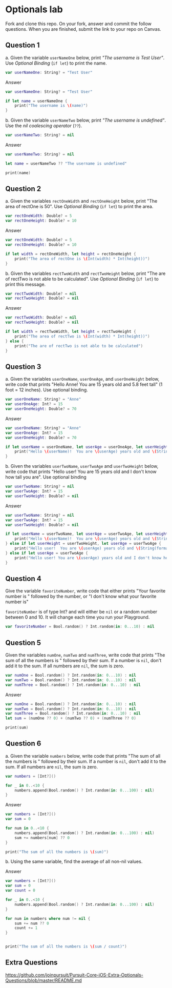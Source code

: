 # Optionals lab

Fork and clone this repo. On your fork, answer and commit the follow questions. When you are finished, submit the link to your repo on Canvas.


## Question 1

a. Given the variable `userNameOne` below, print *"The username is Test User"*.  Use *Optional Binding* (`if let`) to print the name.

```swift
var userNameOne: String? = "Test User"
```
Answer
```swift
var userNameOne: String? = "Test User"

if let name = userNameOne {
    print("The username is \(name)")
}
```

b. Given the variable `userNameTwo` below, print *"The username is undefined"*.  Use the *nil coalescing operator* (`??`).

```swift
var userNameTwo: String? = nil
```
Answer
```swift
var userNameTwo: String? = nil

let name = userNameTwo ?? "The username is undefined"

print(name)
```
## Question 2

a. Given the variables `rectOneWidth` and `rectOneHeight` below, print "The area of rectOne is 50".  Use *Optional Binding* (`if let`) to print the area.

```swift
var rectOneWidth: Double? = 5
var rectOneHeight: Double? = 10
```
Answer
```swift
var rectOneWidth: Double? = 5
var rectOneHeight: Double? = 10

if let width = rectOneWidth, let height = rectOneHeight {
    print("The area of rectOne is \(Int(width) * Int(height))")
}
```

b. Given the variables `rectTwoWidth` and `rectTwoHeight` below, print "The are of rectTwo is not able to be calculated".  Use *Optional Binding* (`if let`) to print this message.

```swift
var rectTwoWidth: Double? = nil
var rectTwoHeight: Double? = nil
```
Answer
```swift
var rectTwoWidth: Double? = nil
var rectTwoHeight: Double? = nil

if let width = rectTwoWidth, let height = rectTwoHeight {
    print("The area of rectTwo is \(Int(width) * Int(height))")
} else {
    print("The are of rectTwo is not able to be calculated")
}
```
## Question 3

a. Given the variables `userOneName`, `userOneAge`, and `userOneHeight` below, write code that prints "Hello Anne!  You are 15 years old and 5.8 feet tall" (1 foot = 12 inches).  Use optional binding.


```swift
var userOneName: String? = "Anne"
var userOneAge: Int? = 15
var userOneHeight: Double? = 70
```
Answer
```swift
var userOneName: String? = "Anne"
var userOneAge: Int? = 15
var userOneHeight: Double? = 70

if let userName = userOneName, let userAge = userOneAge, let userHeight = userOneHeight {
    print("Hello \(userName)!  You are \(userAge) years old and \(String(format: "%.1f", userHeight / 12)) feet tall")
}
```
b. Given the variables `userTwoName`, `userTwoAge` and `userTwoHeight` below, write code that prints "Hello user!  You are 15 years old and I don't know how tall you are".  Use optional binding

```swift
var userTwoName: String? = nil
var userTwoAge: Int? = 15
var userTwoHeight: Double? = nil
```
Answer
```swift
var userTwoName: String? = nil
var userTwoAge: Int? = 15
var userTwoHeight: Double? = nil

if let userName = userTwoName, let userAge = userTwoAge, let userHeight = userTwoHeight {
    print("Hello \(userName)!  You are \(userAge) years old and \(String(format: "%.1f", userHeight / 12)) feet tall")
} else if let userHeight = userTwoHeight, let userAge = userTwoAge {
    print("Hello user!  You are \(userAge) years old and \(String(format: "%.1f", userHeight / 12)) feet tall")
} else if let userAge = userTwoAge {
    print("Hello user! You are \(userAge) years old and I don't know how tall you are")
} 
```

## Question 4

Give the variable `favoriteNumber`, write code that either prints "Your favorite number is " followed by the number, or "I don't know what your favorite number is"

`favoriteNumber` is of type Int? and will either be `nil` or a random number between 0 and 10.  It will change each time you run your Playground.

```swift
var favoriteNumber = Bool.random() ? Int.random(in: 0...10) : nil
```



## Question 5

Given the variables `numOne`, `numTwo` and `numThree`, write code that prints "The sum of all the numbers is " followed by their sum.  If a number is `nil`, don't add it to the sum.  If all numbers are `nil`, the sum is zero.

```swift
var numOne = Bool.random() ? Int.random(in: 0...10) : nil
var numTwo = Bool.random() ? Int.random(in: 0...10) : nil
var numThree = Bool.random() ? Int.random(in: 0...10) : nil
```
Answer
```swift
var numOne = Bool.random() ? Int.random(in: 0...10) : nil
var numTwo = Bool.random() ? Int.random(in: 0...10) : nil
var numThree = Bool.random() ? Int.random(in: 0...10) : nil
let sum = (numOne ?? 0) + (numTwo ?? 0) + (numThree ?? 0)

print(sum)
```
## Question 6

a. Given the variable `numbers` below, write code that prints "The sum of all the numbers is " followed by their sum.  If a number is `nil`, don't add it to the sum.  If all numbers are `nil`, the sum is zero.

```swift
var numbers = [Int?]()

for _ in 0..<10 {
    numbers.append(Bool.random() ? Int.random(in: 0...100) : nil)
}
```
Answer
```swift
var numbers = [Int?]()
var sum = 0

for num in 0..<10 {
    numbers.append(Bool.random() ? Int.random(in: 0...100) : nil)
    sum += numbers[num] ?? 0
}

print("The sum of all the numbers is \(sum)")
```
b. Using the same variable, find the average of all non-nil values.

Answer
```swift
var numbers = [Int?]()
var sum = 0
var count = 0

for _ in 0..<10 {
    numbers.append(Bool.random() ? Int.random(in: 0...100) : nil)
}

for num in numbers where num != nil {
    sum += num ?? 0
    count += 1
}


print("The sum of all the numbers is \(sum / count)")
```
## Extra Questions

https://github.com/joinpursuit/Pursuit-Core-iOS-Extra-Optionals-Questions/blob/master/README.md
